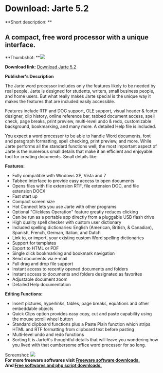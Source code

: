 # Download: Jarte 5.2

**Short description: **

## A compact, free word processor with a unique interface.

  
**Thumbshot: **![](http://www.freewarefiles.com/screenshot/jarte_md.jpg)   
  
**Download link:** [Download Jarte 5.2](http://freesoftwares.boysofts.com/Jarte_program_26703.html)  
  

**Publisher's Description**  
  

The Jarte word processor includes only the features likely to be needed by
real people. Jarte is designed for students, writers, small business people,
and home users. But what really makes Jarte special is the unique way it makes
the features that are included easily accessible.

Features include RTF and DOC support, OLE support, visual header & footer
designer, clip history, online reference bar, tabbed document access, spell
check, page breaks, print preview, multi-level undo & redo, customizable
background, bookmarking, and many more. A detailed Help file is included.

You expect a word processor to be able to handle Word documents, font and
paragraph formatting, spell checking, print preview, and more. While Jarte
performs all the standard functions well, the most important aspect of Jarte
is the numerous small details that make it an efficient and enjoyable tool for
creating documents. Small details like:

**Features:**

  * Fully compatible with Windows XP, Vista and 7 
  * Tabbed interface to provide easy access to open documents 
  * Opens files with file extension RTF, file extension DOC, and file extension DOCX 
  * Fast start up 
  * Compact screen size 
  * Hot Connect lets you use Jarte with other programs 
  * Optional "Clickless Operation" feature greatly reduces clicking 
  * Can be run as a portable app directly from a pluggable USB flash drive 
  * High quality spell checker with custom user dictionary 
  * Included spelling dictionaries: English (American, British, & Canadian), Spanish, French, German, Italian, and Dutch 
  * Link to, or import, your existing custom Word spelling dictionaries 
  * Support for templates 
  * Export to HTML or PDF 
  * Single click bookmarking and bookmark navigation 
  * Send documents via e-mail 
  * Full drag and drop file support 
  * Instant access to recently opened documents and folders 
  * Instant access to documents and folders designated as favorites 
  * Adjustable document zoom 
  * Detailed Help documentation 

**Editing Functions:**

  * Insert pictures, hyperlinks, tables, page breaks, equations and other embeddable objects 
  * Quick Clips option provides easy copy, cut and paste capability using the mouse scroll wheel button 
  * Standard clipboard functions plus a Paste Plain function which strips HTML and RTF formatting from clipboard text before pasting 
  * Multi-level undo and redo functions 
  * Sorting 
It is JarteA's thoughtful details that will leave you wondering how you lived
with that cumbersome office word processor for so long.

  
  
Screenshot: ![](http://www.freewarefiles.com/screenshot/jarte.jpg)  
**For more freeware softwares visit [Freeware software downloads.](http://freesoftwares.boysofts.com/)**   
**And [Free softwares and php script downloads.](http://www.boysofts.com/)**


